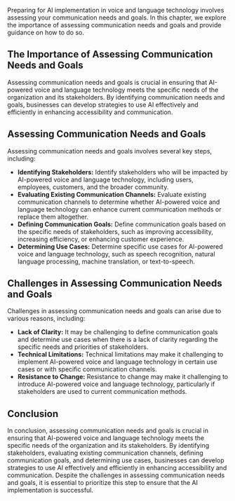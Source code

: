 

Preparing for AI implementation in voice and language technology involves assessing your communication needs and goals. In this chapter, we explore the importance of assessing communication needs and goals and provide guidance on how to do so.

The Importance of Assessing Communication Needs and Goals
---------------------------------------------------------

Assessing communication needs and goals is crucial in ensuring that AI-powered voice and language technology meets the specific needs of the organization and its stakeholders. By identifying communication needs and goals, businesses can develop strategies to use AI effectively and efficiently in enhancing accessibility and communication.

Assessing Communication Needs and Goals
---------------------------------------

Assessing communication needs and goals involves several key steps, including:

* **Identifying Stakeholders:** Identify stakeholders who will be impacted by AI-powered voice and language technology, including users, employees, customers, and the broader community.
* **Evaluating Existing Communication Channels:** Evaluate existing communication channels to determine whether AI-powered voice and language technology can enhance current communication methods or replace them altogether.
* **Defining Communication Goals:** Define communication goals based on the specific needs of stakeholders, such as improving accessibility, increasing efficiency, or enhancing customer experience.
* **Determining Use Cases:** Determine specific use cases for AI-powered voice and language technology, such as speech recognition, natural language processing, machine translation, or text-to-speech.

Challenges in Assessing Communication Needs and Goals
-----------------------------------------------------

Challenges in assessing communication needs and goals can arise due to various reasons, including:

* **Lack of Clarity:** It may be challenging to define communication goals and determine use cases when there is a lack of clarity regarding the specific needs and priorities of stakeholders.
* **Technical Limitations:** Technical limitations may make it challenging to implement AI-powered voice and language technology in certain use cases or with specific communication channels.
* **Resistance to Change:** Resistance to change may make it challenging to introduce AI-powered voice and language technology, particularly if stakeholders are used to current communication methods.

Conclusion
----------

In conclusion, assessing communication needs and goals is crucial in ensuring that AI-powered voice and language technology meets the specific needs of the organization and its stakeholders. By identifying stakeholders, evaluating existing communication channels, defining communication goals, and determining use cases, businesses can develop strategies to use AI effectively and efficiently in enhancing accessibility and communication. Despite the challenges in assessing communication needs and goals, it is essential to prioritize this step to ensure that the AI implementation is successful.
